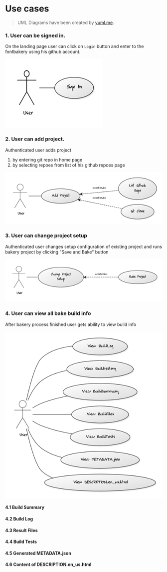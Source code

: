 Use cases
=========


> UML Diagrams have been created by [yuml.me](http://www.yuml.me).


### 1. User can be signed in.

On the landing page user can click on `Login` button and enter to the fontbakery using his github account.

![User can sign in](usecases/User-Can-Sign-In.png)


### 2. User can add project.

Authenticated user adds project

1. by entering git repo in home page
2. by selecting repoes from list of his github repoes page

![User can add project](usecases/User-Can-Add-Project.png)


### 3. User can change project setup

Authenticated user changes setup configuration of existing project and runs bakery project by clicking "Save and Bake" button

![User can change project setup](usecases/User-Can-Change-Project-Setup.png)


### 4. User can view all bake build info

After bakery process finished user gets ability to view build info

![User build cases](usecases/User-Build-Cases.png)

#### 4.1 Build Summary
#### 4.2 Build Log
#### 4.3 Result Files
#### 4.4 Build Tests
#### 4.5 Generated METADATA.json
#### 4.6 Content of DESCRIPTION.en_us.html
